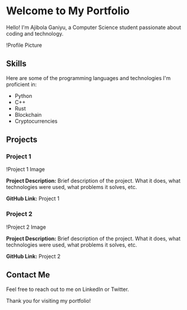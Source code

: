 # Welcome to My Portfolio

Hello! I'm Ajibola Ganiyu, a Computer Science student passionate about coding and technology.

!Profile Picture

## Skills

Here are some of the programming languages and technologies I'm proficient in:

- Python
- C++
- Rust
- Blockchain
- Cryptocurrencies

## Projects

### Project 1

!Project 1 Image

**Project Description:** Brief description of the project. What it does, what technologies were used, what problems it solves, etc.

**GitHub Link:** Project 1

### Project 2

!Project 2 Image

**Project Description:** Brief description of the project. What it does, what technologies were used, what problems it solves, etc.

**GitHub Link:** Project 2

## Contact Me

Feel free to reach out to me on LinkedIn or Twitter.

Thank you for visiting my portfolio!
